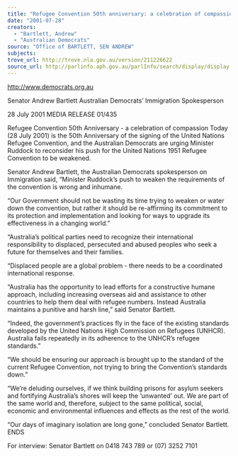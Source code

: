 ```yaml
---
title: "Refugee Convention 50th anniversary: a celebration of compassion."
date: "2001-07-28"
creators:
  - "Bartlett, Andrew"
  - "Australian Democrats"
source: "Office of BARTLETT, SEN ANDREW"
subjects:
trove_url: http://trove.nla.gov.au/version/211226622
source_url: http://parlinfo.aph.gov.au/parlInfo/search/display/display.w3p;query=Id%3A%22media/pressrel/N0L46%22
---
```


 http://www.democrats.org.au

 Senator Andrew Bartlett Australian Democrats’ Immigration Spokesperson

 28 July 2001  MEDIA RELEASE                          01/435

 Refugee Convention 50th Anniversary - a celebration of compassion Today (28 July 2001) is the 50th Anniversary of the signing of the United Nations Refugee Convention, and the Australian Democrats are urging Minister Ruddock to reconsider his push for the United Nations 1951 Refugee Convention to be weakened.

 Senator Andrew Bartlett, the Australian Democrats spokesperson on Immigration said, “Minister Ruddock’s push to weaken the requirements of the convention is wrong and inhumane.

 “Our Government should not be wasting its time trying to weaken or water down the convention, but rather it should be re-affirming its commitment to its protection and implementation and looking for ways to upgrade its effectiveness in a changing world.”

 “Australia’s political parties need to recognize their international responsibility to displaced, persecuted and abused peoples who seek a future for themselves and their families.

 “Displaced people are a global problem - there needs to be a coordinated international response.

 “Australia has the opportunity to lead efforts for a constructive humane approach, including increasing overseas aid and assistance to other countries to help them deal with refugee numbers. Instead Australia maintains a punitive and harsh line,” said Senator Bartlett.

 “Indeed, the government’s practices fly in the face of the existing standards developed by the United Nations High Commission on Refugees (UNHCR). Australia fails repeatedly in its adherence to the UNHCR’s refugee standards.”

 “We should be ensuring our approach is brought up to the standard of the current Refugee Convention, not trying to bring the Convention’s standards down.”

 “We’re deluding ourselves, if we think building prisons for asylum seekers and fortifying Australia’s shores will keep the ‘unwanted’ out. We are part of the same world and, therefore, subject to the same political, social, economic and environmental influences and effects as the rest of the world.

 “Our days of imaginary isolation are long gone,” concluded Senator Bartlett.  ENDS

 For interview: Senator Bartlett on 0418 743 789 or (07) 3252 7101

